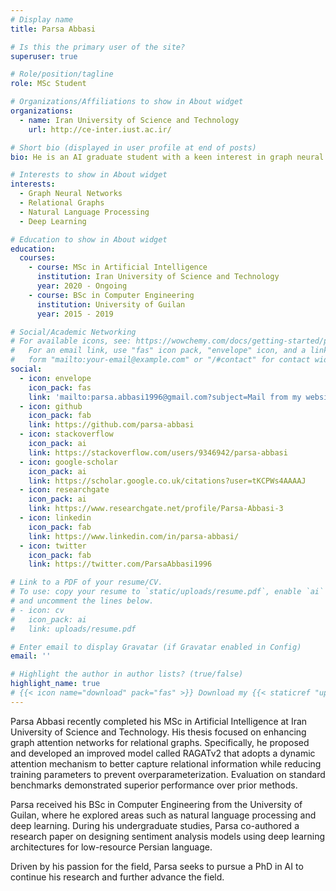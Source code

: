 ```yaml
---
# Display name
title: Parsa Abbasi

# Is this the primary user of the site?
superuser: true

# Role/position/tagline
role: MSc Student

# Organizations/Affiliations to show in About widget
organizations:
  - name: Iran University of Science and Technology
    url: http://ce-inter.iust.ac.ir/

# Short bio (displayed in user profile at end of posts)
bio: He is an AI graduate student with a keen interest in graph neural networks, relational graphs, natural language processing, and deep learning.

# Interests to show in About widget
interests:
  - Graph Neural Networks
  - Relational Graphs
  - Natural Language Processing
  - Deep Learning

# Education to show in About widget
education:
  courses:
    - course: MSc in Artificial Intelligence
      institution: Iran University of Science and Technology
      year: 2020 - Ongoing
    - course: BSc in Computer Engineering
      institution: University of Guilan
      year: 2015 - 2019

# Social/Academic Networking
# For available icons, see: https://wowchemy.com/docs/getting-started/page-builder/#icons
#   For an email link, use "fas" icon pack, "envelope" icon, and a link in the
#   form "mailto:your-email@example.com" or "/#contact" for contact widget.
social:
  - icon: envelope
    icon_pack: fas
    link: 'mailto:parsa.abbasi1996@gmail.com?subject=Mail from my website'
  - icon: github
    icon_pack: fab
    link: https://github.com/parsa-abbasi
  - icon: stackoverflow
    icon_pack: ai
    link: https://stackoverflow.com/users/9346942/parsa-abbasi
  - icon: google-scholar
    icon_pack: ai
    link: https://scholar.google.co.uk/citations?user=tKCPWs4AAAAJ
  - icon: researchgate
    icon_pack: ai
    link: https://www.researchgate.net/profile/Parsa-Abbasi-3
  - icon: linkedin
    icon_pack: fab
    link: https://www.linkedin.com/in/parsa-abbasi/
  - icon: twitter
    icon_pack: fab
    link: https://twitter.com/ParsaAbbasi1996

# Link to a PDF of your resume/CV.
# To use: copy your resume to `static/uploads/resume.pdf`, enable `ai` icons in `params.toml`,
# and uncomment the lines below.
# - icon: cv
#   icon_pack: ai
#   link: uploads/resume.pdf

# Enter email to display Gravatar (if Gravatar enabled in Config)
email: ''

# Highlight the author in author lists? (true/false)
highlight_name: true
# {{< icon name="download" pack="fas" >}} Download my {{< staticref "uploads/demo_resume.pdf" "newtab" >}}resumé{{< /staticref >}}.
---
```


Parsa Abbasi recently completed his MSc in Artificial Intelligence at Iran University of Science and Technology. His thesis focused on enhancing graph attention networks for relational graphs. Specifically, he proposed and developed an improved model called RAGATv2 that adopts a dynamic attention mechanism to better capture relational information while reducing training parameters to prevent overparameterization. Evaluation on standard benchmarks demonstrated superior performance over prior methods.

Parsa received his BSc in Computer Engineering from the University of Guilan, where he explored areas such as natural language processing and deep learning. During his undergraduate studies, Parsa co-authored a research paper on designing sentiment analysis models using deep learning architectures for low-resource Persian language.

Driven by his passion for the field, Parsa seeks to pursue a PhD in AI to continue his research and further advance the field.